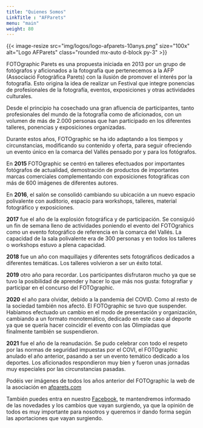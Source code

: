 ```yaml
---
title: "Quienes Somos"
LinkTitle : "AFParets"
menu: "main"
weight: 80
---
```


{{< image-resize src="img/logos/logo-afparets-10anys.png" size="100x" alt="Logo AFParets" class="rounded mx-auto d-block py-3" >}}

FOTOgraphic Parets es una propuesta iniciada en 2013 por un grupo de fotógrafos y aficionados a la fotografía que pertenecemos a la AFP (Associació Fotogràfica Parets) con la ilusión de promover el interés por la fotografía. Esto origina la idea de realizar un Festival que integre ponencias de profesionales de la fotografía, eventos, exposiciones y otras actividades culturales.

Desde el principio ha cosechado una gran afluencia de participantes, tanto profesionales del mundo de la fotografía como de aficionados, con un volumen de más de 2.000 personas que han participado en los diferentes talleres, ponencias y exposiciones organizadas.

Durante estos años, FOTOgraphic se ha ido adaptando a los tiempos y circunstancias, modificando su contenido y oferta, para seguir ofreciendo un evento único en la comarca del Vallés pensado por y para los fotógrafos.

En **2015** FOTOgraphic se centró en talleres efectuados por importantes fotógrafos de actualidad, demostración de productos de importantes marcas comerciales complementando con exposiciones fotográficas con más de 600 imágenes de diferentes autores.

En **2016**, el salón se consolidó cambiando su ubicación a un nuevo espacio polivalente con auditorio, espacio para workshops, talleres, material fotográfico y exposiciones.

**2017** fue el año de la explosión fotográfica y de participación. Se consiguió un fin de semana lleno de actividades poniendo el evento del FOTOgrahics como un evento fotográfico de referencia en la comarca del Vallés. La capacidad de la sala polivalente era de 300 personas y en todos los talleres o workshops estuvo a plena capacidad.

**2018** fue un año con maquillajes y diferentes sets fotográficos dedicados a diferentes temáticas. Los talleres volvieron a ser un éxito total.

**2019** otro año para recordar. Los participantes disfrutaron mucho ya que se tuvo la posibilidad de aprender y hacer lo que más nos gusta: fotografiar y participar en el concurso del FOTOgraphic.

**2020** el año para olvidar, debido a la pandemia del COVID. Como al resto de la sociedad también nos afectó. El FOTOgraphic se tuvo que suspender. Habíamos efectuado un cambio en el modo de presentación y organización, cambiando a un formato monotemático, dedicado en este caso al deporte ya que se quería hacer coincidir el evento con las Olimpiadas que finalmente también se suspendieron.

**2021** fue el año de la reanudación. Se pudo celebrar con todo el respeto por las normas de seguridad impuestas por el COVI, el FOTOgraphic anulado el año anterior, pasando a ser un evento temático dedicado a los deportes. Los aficionados respondieron muy bien y fueron unas jornadas muy especiales por las circunstancias pasadas.

Podéis ver imágenes de todos los años anterior del FOTOgraphic la web de la asociación en [afparets.com](http://afparets.com/)

También puedes entra en nuestro [Facebook](https://www.facebook.com/groups/afparets/), te mantendremos informado de las novedades y los cambios que vayan surgiendo, ya que la opinión de todos es muy importante para nosotros y queremos ir dando forma según las aportaciones que vayan surgiendo.
